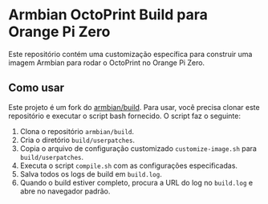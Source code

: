 # Armbian OctoPrint Build para Orange Pi Zero

Este repositório contém uma customização específica para construir uma imagem Armbian para rodar o OctoPrint no Orange Pi Zero.

## Como usar

Este projeto é um fork do [armbian/build](https://github.com/armbian/build). Para usar, você precisa clonar este repositório e executar o script bash fornecido. O script faz o seguinte:

1. Clona o repositório `armbian/build`.
2. Cria o diretório `build/userpatches`.
3. Copia o arquivo de configuração customizado `customize-image.sh` para `build/userpatches`.
4. Executa o script `compile.sh` com as configurações especificadas.
5. Salva todos os logs de build em `build.log`.
6. Quando o build estiver completo, procura a URL do log no `build.log` e abre no navegador padrão.

<!--
BOARD=orangepizero BRANCH=current BUILD_DESKTOP=no BUILD_MINIMAL=yes KERNEL_CONFIGURE=no RELEASE=focal SHARE_LOG=yes ./compile.sh | tee build.log
-->
